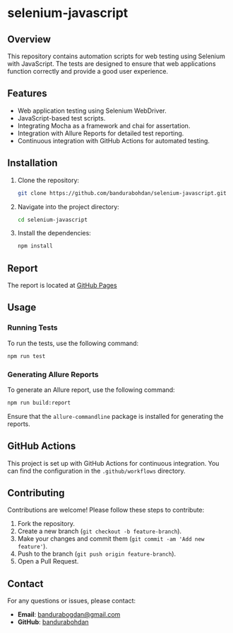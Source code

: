# selenium-javascript

## Overview

This repository contains automation scripts for web testing using Selenium with JavaScript. The tests are designed to ensure that web applications function correctly and provide a good user experience.

## Features

- Web application testing using Selenium WebDriver.
- JavaScript-based test scripts.
- Integrating Mocha as a framework and chai for assertation.
- Integration with Allure Reports for detailed test reporting.
- Continuous integration with GitHub Actions for automated testing.


## Installation

1. Clone the repository:

    ```bash
    git clone https://github.com/bandurabohdan/selenium-javascript.git
    ```

2. Navigate into the project directory:

    ```bash
    cd selenium-javascript
    ```

3. Install the dependencies:

    ```bash
    npm install
    ```

## Report

The report is located at [GitHub Pages](https://bandurabohdan.github.io/selenium-javascript/)

## Usage

### Running Tests

To run the tests, use the following command:

```bash
npm run test
```

### Generating Allure Reports

To generate an Allure report, use the following command:

```bash
npm run build:report
```

Ensure that the `allure-commandline` package is installed for generating the reports.

## GitHub Actions

This project is set up with GitHub Actions for continuous integration. You can find the configuration in the `.github/workflows` directory.

## Contributing

Contributions are welcome! Please follow these steps to contribute:

1. Fork the repository.
2. Create a new branch (`git checkout -b feature-branch`).
3. Make your changes and commit them (`git commit -am 'Add new feature'`).
4. Push to the branch (`git push origin feature-branch`).
5. Open a Pull Request.

## Contact

For any questions or issues, please contact:

- **Email**: bandurabogdan@gmail.com
- **GitHub**: [bandurabohdan](https://github.com/bandurabohdan)
